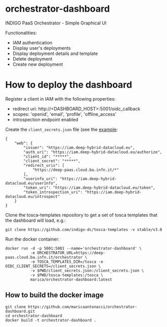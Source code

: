 # orchestrator-dashboard
INDIGO PaaS Orchestrator - Simple Graphical UI

Functionalities:
- IAM authentication
- Display user's deployments
- Display deployment details and template
- Delete deployment
- Create new deployment

# How to deploy the dashboard

Register a client in IAM with the following properties:

- redirect uri: http://<DASHBOARD_HOST>:5001/oidc_callback
- scopes: 'openid', 'email', 'profile', 'offline_access'
- introspection endpoint enabled

Create the `client_secrets.json` file (see the [example](app/client_secrets-sample.json):

````
{
    "web": {
        "issuer": "https://iam.deep-hybrid-datacloud.eu",
        "auth_uri": "https://iam.deep-hybrid-datacloud.eu/authorize",
        "client_id": "*****",
        "client_secret": "*****",
        "redirect_uris": [
            "https://deep-paas.cloud.ba.infn.it/*"
        ],
        "userinfo_uri": "https://iam.deep-hybrid-datacloud.eu/userinfo",
        "token_uri": "https://iam.deep-hybrid-datacloud.eu/token",
        "token_introspection_uri": "https://iam.deep-hybrid-datacloud.eu/introspect"
    }
}

````
Clone the tosca-templates repository to get a set of tosca templates that the dashboard will load, e.g.:
````
git clone https://github.com/indigo-dc/tosca-templates -v stable/v3.0
````

Run the docker container:

```
docker run -d -p 5001:5001 --name='orchestrator-dashboard' \
           -e ORCHESTRATOR_URL=https://deep-paas.cloud.ba.infn.it/orchestrator \
           -e TOSCA_TEMPLATES_DIR=/tosca -e OIDC_CLIENT_SECRETS=/client_secrets.json \
           -v $PWD/client_secrets.json:/client_secrets.json \
           -v $PWD/tosca-templates:/tosca \
           marica/orchestrator-dashboard:latest
```

## How to build the docker image

```
git clone https://github.com/maricaantonacci/orchestrator-dashboard.git
cd orchestrator-dashboard
docker build -t orchestrator-dashboard .
```




